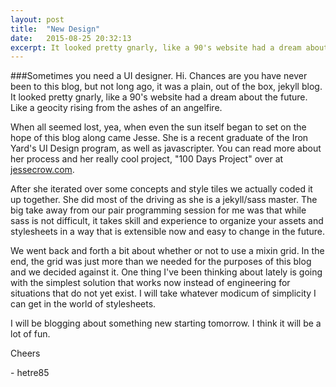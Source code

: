 ```yaml
---
layout: post
title:  "New Design"
date:   2015-08-25 20:32:13
excerpt: It looked pretty gnarly, like a 90's website had a dream about the future.
---
```


###Sometimes you need a UI designer.
Hi. Chances are you have never been to this blog, but not long ago, it was a plain, out of the box, jekyll blog. It looked pretty gnarly, like a 90's website had a dream about the future. Like a geocity rising from the ashes of an angelfire.

When all seemed lost, yea, when even the sun itself began to set on the hope of this blog along came Jesse. She is a recent graduate of the Iron Yard's UI Design program, as well as javascripter. You can read more about her process and her really cool project, "100 Days Project" over at <a href= "http://www.jessecrow.com">jessecrow.com</a>. 

After she iterated over some concepts and style tiles we actually coded it up together. She did most of the driving as she is a jekyll/sass master. The big take away from our pair programming session for me was that while sass is not difficult, it takes skill and experience to organize your assets and stylesheets in a way that is extensible now and easy to change in the future.

We went back and forth a bit about whether or not to use a mixin grid. In the end, the grid was just more than we needed for the purposes of this blog and we decided against it. One thing I've been thinking about lately is going with the simplest solution that works now instead of engineering for situations that do not yet exist. I will take whatever modicum of simplicity I can get in the world of stylesheets.

I will be blogging about something new starting tomorrow. I think it will be a lot of fun.

Cheers

\- hetre85
